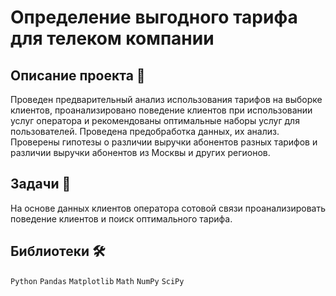 # Определение выгодного тарифа для телеком компании

## Описание проекта 📃


Проведен предварительный анализ использования тарифов на выборке клиентов, проанализировано поведение клиентов при использовании услуг оператора и рекомендованы оптимальные наборы услуг для пользователей. Проведена предобработка данных, их анализ. Проверены гипотезы о различии выручки абонентов разных тарифов и различии выручки абонентов из Москвы и других регионов.

## Задачи 📝

На основе данных клиентов оператора сотовой связи проанализировать поведение клиентов и поиск оптимального тарифа.

## Библиотеки 🛠️

`Python` `Pandas` `Matplotlib` `Math` `NumPy` `SciPy`

<br>

